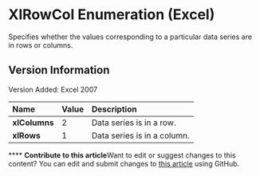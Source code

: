 
# XlRowCol Enumeration (Excel)

Specifies whether the values corresponding to a particular data series are in rows or columns.


## Version Information

Version Added: Excel 2007 



|**Name**|**Value**|**Description**|
|:-----|:-----|:-----|
| **xlColumns**|2|Data series is in a row.|
| **xlRows**|1|Data series is in a column.|

****   **Contribute to this article**Want to edit or suggest changes to this content? You can edit and submit changes to  [this article](https://github.com/jhershey00/VBA_Excel_Test/OpenXMLCon/articles/78f808d5-e5e4-bee8-93ae-d2589d854fe7.md) using GitHub.

